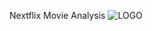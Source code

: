 Nextflix Movie Analysis
![LOGO](https://github.com/user-attachments/assets/e21da3bb-884e-4c29-9feb-4dd6c2aeabc6) 

